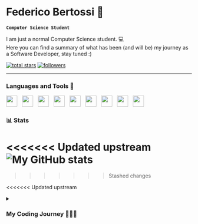 # Federico Bertossi 🚀

**`Computer Science Student`**

[//]: # (Thanks to @ForrestKnight for the inspiration.)

I am just a normal Computer Science student. 💻 </br>
Here you can find a summary of what has been (and will be) my journey as a Software Developer, stay tuned :)

   <p>
      <a href="https://github.com/mrBymax?tab=repositories&sort=stargazers">
         <img alt="total stars" title="Total stars on GitHub" src="https://custom-icon-badges.demolab.com/github/stars/mrBymax?color=55960c&style=for-the-badge&labelColor=488207&logo=star"/></a>
<a href="https://github.com/mrBymax?tab=followers">
         <img alt="followers" title="Follow me on Github" src="https://custom-icon-badges.demolab.com/github/followers/mrBymax?color=236ad3&labelColor=1155ba&style=for-the-badge&logo=person-add&label=Follow&logoColor=white"/></a>
   </p>

---

### Languages and Tools 🧰

<img align="left" alt="" width="30px" style="padding-right:10px;" src="https://cdn.jsdelivr.net/gh/devicons/devicon/icons/cplusplus/cplusplus-line.svg" />
<img align="left" alt="" width="30px" style="padding-right:10px;" src="https://cdn.jsdelivr.net/gh/devicons/devicon/icons/c/c-line.svg" />
<img align="left" alt="" width="30px" style="padding-right:10px;" src="https://cdn.jsdelivr.net/gh/devicons/devicon/icons/python/python-original.svg" />
<img align="left" alt="" width="30px" style="padding-right:10px;" src="https://cdn.jsdelivr.net/gh/devicons/devicon/icons/git/git-original.svg" />
<img align="left" alt="" width="30px" style="padding-right:10px;" src="https://cdn.jsdelivr.net/gh/devicons/devicon/icons/linux/linux-original.svg" />
<img align="left" alt="" width="30px" style="padding-right:10px;" src="https://cdn.jsdelivr.net/gh/devicons/devicon/icons/html5/html5-plain.svg" />
<img align="left" alt="" width="30px" style="padding-right:10px;" src="https://cdn.jsdelivr.net/gh/devicons/devicon/icons/css3/css3-plain.svg" />
<img align="left" alt="" width="30px" style="padding-right:10px;" src="https://cdn.jsdelivr.net/gh/devicons/devicon/icons/python/python-plain.svg" />
<img align="left" alt="" width="30px" style="padding-right:10px;" src="https://cdn.jsdelivr.net/gh/devicons/devicon/icons/github/github-original.svg" />
<br/>

#

### 📊 Stats

<<<<<<< Updated upstream
![My GitHub stats](https://github-readme-stats.vercel.app/api?username=mrBymax&&show=reviews,discussions_started,discussions_answered,prs_merged,prs_merged_percentage&show_icons=true&theme=dracula)
=======
<!-- ![My GitHub stats](https://github-readme-stats.vercel.app/api?username=mrBymax&show_icons=true&theme=dracula) -->
>>>>>>> Stashed changes

<!--START_SECTION:waka-->

<!--END_SECTION:waka-->

<<<<<<< Updated upstream
<details>
 <summary><h3>My Coding Journey 👨🏻‍💻</h3></summary>
   <i>I'm working on it, stay tuned :)</i>
    <br/>

#### 2023

<ul>
   <li> 3rd Place <b> Logitech </b> Challenge - Hackzurich 2023 </li>
   <li> <b>3rd Place</b> in Italy with MadrHacks </li>
</ul>

#### 2022
   <ul>
    <li> 2nd Place <b> Year 2222 </b> Challenge - Junction 2022
    <li> 1 Month Internship - ScuolaZoo [Data Scientist Intern]</li>
    <li> 8 Months Contract - ScuolaZoo [JR Data Scientist]</li>
    <li> Joined MadrHacks (Google us! 🐍)</li>
    <li> Started my Journey in UniUD as a CS Student 🤞🏻</li>
   </ul>
=======
>>>>>>> Stashed changes

[linkedin]: https://linkedin.com/federico-bertossi
[website]:  https://www.federicobertossi.com

</details>
